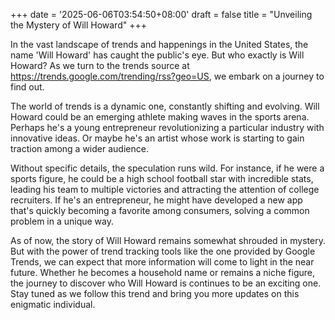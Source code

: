 +++
date = '2025-06-06T03:54:50+08:00'
draft = false
title = "Unveiling the Mystery of Will Howard"
+++

In the vast landscape of trends and happenings in the United States, the name 'Will Howard' has caught the public's eye. But who exactly is Will Howard? As we turn to the trends source at https://trends.google.com/trending/rss?geo=US, we embark on a journey to find out. 

The world of trends is a dynamic one, constantly shifting and evolving. Will Howard could be an emerging athlete making waves in the sports arena. Perhaps he's a young entrepreneur revolutionizing a particular industry with innovative ideas. Or maybe he's an artist whose work is starting to gain traction among a wider audience. 

Without specific details, the speculation runs wild. For instance, if he were a sports figure, he could be a high school football star with incredible stats, leading his team to multiple victories and attracting the attention of college recruiters. If he's an entrepreneur, he might have developed a new app that's quickly becoming a favorite among consumers, solving a common problem in a unique way. 

As of now, the story of Will Howard remains somewhat shrouded in mystery. But with the power of trend tracking tools like the one provided by Google Trends, we can expect that more information will come to light in the near future. Whether he becomes a household name or remains a niche figure, the journey to discover who Will Howard is continues to be an exciting one. Stay tuned as we follow this trend and bring you more updates on this enigmatic individual.